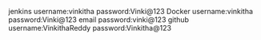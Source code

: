 jenkins
username:vinkitha
password:Vinki@123
Docker
username:vinkitha
password:Vinki@123
email
password:vinki@123
github
username:VinkithaReddy
password:Vinkitha@123
